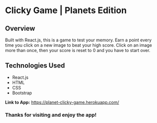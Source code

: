 # Clicky Game | Planets Edition

## Overview ##

Built with React.js, this is a game to test your memory. Earn a point every time you click on a new image to beat your high score. Click on an image more than once, then your score is reset to 0 and you have to start over.

## Technologies Used ##
- React.js
- HTML
- CSS
- Bootstrap

**Link to App:** https://planet-clicky-game.herokuapp.com/

### Thanks for visiting and enjoy the app! ###